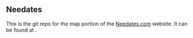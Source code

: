 ## Needates

This is the git repo for the map portion of the [Needates.com](http://needates.com/) website. It can be found at [](Needates.com/lets-get-started).